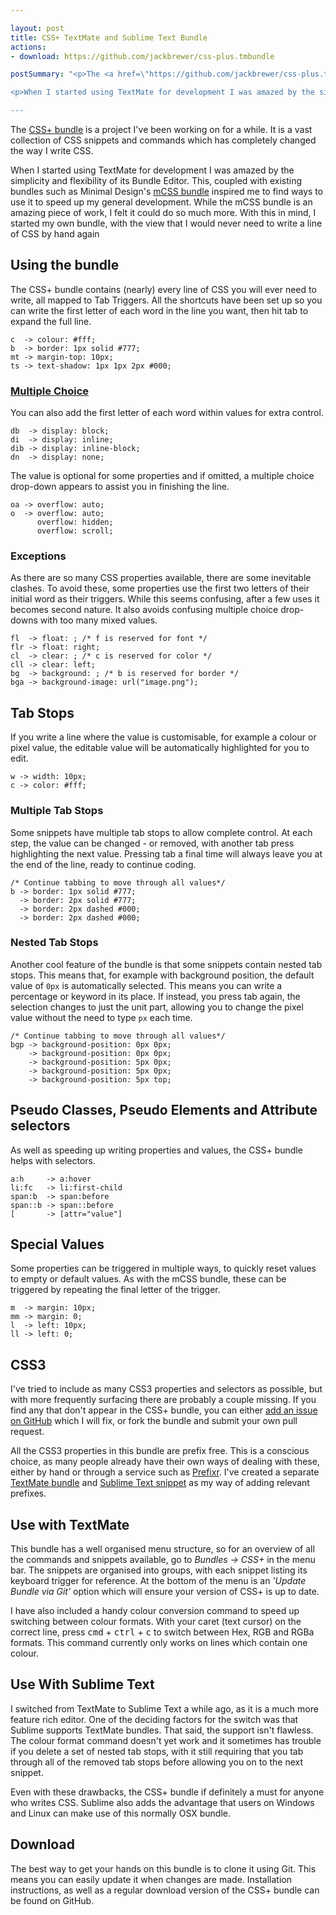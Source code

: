 ```yaml
---

layout: post
title: CSS+ TextMate and Sublime Text Bundle
actions:
- download: https://github.com/jackbrewer/css-plus.tmbundle

postSummary: "<p>The <a href=\"https://github.com/jackbrewer/css-plus.tmbundle\">CSS+ bundle</a> is a project I've been working on for a while. It is a vast collection of CSS snippets and commands which has completely changed the way I write CSS.

<p>When I started using TextMate for development I was amazed by the simplicity and flexibility of its Bundle Editor. This, coupled with existing bundles such as Minimal Design's <a href=\"minimaldesign.net/downloads/tools/textmate-css-bundle\">mCSS bundle</a> inspired me to find ways to use it to speed up my general development. While the mCSS bundle is an amazing piece of work, I felt it could do so much more. With this in mind, I started my own bundle, with the view that I would never need to write a line of CSS by hand again.

---
```


<div class="example"></div>

The [CSS+ bundle](https://github.com/jackbrewer/css-plus.tmbundle) is a project I've been working on for a while. It is a vast collection of CSS snippets and commands which has completely changed the way I write CSS.

When I started using TextMate for development I was amazed by the simplicity and flexibility of its Bundle Editor. This, coupled with existing bundles such as Minimal Design's [mCSS bundle](minimaldesign.net/downloads/tools/textmate-css-bundle) inspired me to find ways to use it to speed up my general development. While the mCSS bundle is an amazing piece of work, I felt it could do so much more. With this in mind, I started my own bundle, with the view that I would never need to write a line of CSS by hand again

## Using the bundle

The CSS+ bundle contains (nearly) every line of CSS you will ever need to write, all mapped to Tab Triggers. All the shortcuts have been set up so you can write the first letter of each word in the line you want, then hit tab to expand the full line.

<pre class="prettyprint"><code class="css"><span class="nocode">c  -> </span>colour: <span class="hex">#fff</span><span class="nocode">;</span>
<span class="nocode">b  -> </span>border: 1px solid <span class="hex">#777</span><span class="nocode">;</span>
<span class="nocode">mt -> </span>margin-top: 10px;
<span class="nocode">ts -> </span>text-shadow: 1px 1px 2px <span class="hex">#000</span><span class="nocode">;</span></code></pre>


### [Multiple Choice](id:anchor)

You can also add the first letter of each word within values for extra control.

<pre class="prettyprint"><code class="css"><span class="nocode">db  -> </span>display: block;
<span class="nocode">di  -> </span>display: inline;
<span class="nocode">dib -> </span>display: inline-block;
<span class="nocode">dn  -> </span>display: none;</code></pre>

The value is optional for some properties and if omitted, a multiple choice drop-down appears to assist you in finishing the line.

<pre class="prettyprint"><code class="css"><span class="nocode">oa -></span> overflow: auto;
<span class="nocode">o  -></span> <span class="dropdown first selected">overflow: auto;  </span>
      <span class="dropdown">overflow: hidden;</span>
      <span class="dropdown last">overflow: scroll;</span></code></pre>

### Exceptions

As there are so many CSS properties available, there are some inevitable clashes. To avoid these, some properties use the first two letters of their initial word as their triggers. While this seems confusing, after a few uses it becomes second nature. It also avoids confusing multiple choice drop-downs with too many mixed values.

<pre class="prettyprint"><code class="css"><span class="nocode">fl  -> </span>float: ; /* f is reserved for font */
<span class="nocode">flr -> </span>float: right;
<span class="nocode">cl  -> </span>clear: ; /* c is reserved for color */
<span class="nocode">cll -> </span>clear: left;
<span class="nocode">bg  -> </span>background: ; /* b is reserved for border */
<span class="nocode">bga -> </span>background-image: url("<span class="code-highlight caret">image.png</span>");</code></pre>

## Tab Stops

If you write a line where the value is customisable, for example a colour or pixel value, the editable value will be automatically highlighted for you to edit.

<pre class="prettyprint"><code class="css"><span class="nocode">w -> </span>width: <span class="code-highlight caret">10px</span>;
<span class="nocode">c -> </span>color: <span class="code-highlight caret hex">#fff</span><span class="nocode">;</span></code></pre>

### Multiple Tab Stops

Some snippets have multiple tab stops to allow complete control. At each step, the value can be changed - or removed, with another tab press highlighting the next value. Pressing tab a final time will always leave you at the end of the line, ready to continue coding.

<pre class="prettyprint"><code class="css">/* Continue tabbing to move through all values*/
<span class="nocode">b -> </span>border: <span class="code-highlight caret">1px</span> solid <span class="hex">#777</span><span class="nocode">;</span>
<span class="nocode">  -> </span>border: 2px <span class="code-highlight caret">solid</span> <span class="hex">#777</span><span class="nocode">;</span>
<span class="nocode">  -> </span>border: 2px dashed <span class="code-highlight caret hex">#000</span><span class="nocode">;</span>
<span class="nocode">  -> </span>border: 2px dashed <span class="hex">#000</span><span class="nocode caret">;</span></code></pre>

### Nested Tab Stops

Another cool feature of the bundle is that some snippets contain nested tab stops. This means that, for example with background position, the default value of <code>0px</code> is automatically selected. This means you can write a percentage or keyword in its place. If instead, you press tab again, the selection changes to just the unit part, allowing you to change the pixel value without the need to type <code>px</code> each time.

<pre class="prettyprint"><code class="css">/* Continue tabbing to move through all values*/
<span class="nocode">bgp -> </span>background-position: <span class="code-highlight caret">0px</span> 0px;
<span class="nocode">    -> </span>background-position: <span class="code-highlight caret">0</span>px 0px;
<span class="nocode">    -> </span>background-position: 5<span class="code-highlight caret">px</span> 0px;
<span class="nocode">    -> </span>background-position: 5px <span class="code-highlight caret">0px</span>;
<span class="nocode">    -> </span>background-position: 5px top<span class="caret">;</span></code></pre>

## Pseudo Classes, Pseudo Elements and Attribute selectors

As well as speeding up writing properties and values, the CSS+ bundle helps with selectors.

<pre class="prettyprint"><code class="css"><span class="nocode">a:h     -> </span>a:hover
<span class="nocode">li:fc   -> </span>li:first-child
<span class="nocode">span:b  -> </span>span:before
<span class="nocode">span::b -> </span>span::before
<span class="nocode">[       -> </span>[<span class="code-highlight caret">attr</span>="value"]</code></pre>


## Special Values

Some properties can be triggered in multiple ways, to quickly reset values to empty or default values. As with the mCSS bundle, these can be triggered by repeating the final letter of the trigger.

<pre class="prettyprint"><code class="css"><span class="nocode">m  -> </span>margin: <span class="code-highlight caret">10px</span>;
<span class="nocode">mm -> </span>margin: 0<span class="caret">;</span>
<span class="nocode">l  -> </span>left: <span class="code-highlight caret">10px</span>;
<span class="nocode">ll -> </span>left: 0<span class="caret">;</span></code></pre>

## CSS3

I've tried to include as many CSS3 properties and selectors as possible, but with more frequently surfacing there are probably a couple missing. If you find any that don't appear in the CSS+ bundle, you can either <a href="https://github.com/jackbrewer/css-plus.tmbundle/issues">add an issue on GitHub</a> which I will fix, or fork the bundle and submit your own pull request.

All the CSS3 properties in this bundle are prefix free. This is a conscious choice, as many people already have their own ways of dealing with these, either by hand or through a service such as <a href="http://prefixr.com/">Prefixr</a>. I've created a separate <a href="https://github.com/jackbrewer/css-plus-vendor-prefixes.tmbundle">TextMate bundle</a> and <a href="https://github.com/jackbrewer/Sublime-Settings/blob/master/Snippets/CSS/Vendor%20Prefix.sublime-snippet">Sublime Text snippet</a> as my way of adding relevant prefixes.

## Use with TextMate

This bundle has a well organised menu structure, so for an overview of all the commands and snippets available, go to <em>Bundles -> CSS+</em> in the menu bar. The snippets are organised into groups, with each snippet listing its keyboard trigger for reference. At the bottom of the menu is an <em>'Update Bundle via Git'</em> option which will ensure your version of CSS+ is up to date.

I have also included a handy colour conversion command to speed up switching between colour formats. With your caret (text cursor) on the correct line, press <kbd>cmd</kbd> + <kbd>ctrl</kbd> + <kbd>c</kbd> to switch between Hex, RGB and RGBa formats. This command currently only works on lines which contain one colour.

## Use With Sublime Text

I switched from TextMate to Sublime Text a while ago, as it is a much more feature rich editor. One of the deciding factors for the switch was that Sublime supports TextMate bundles. That said, the support isn't flawless. The colour format command doesn't yet work and it sometimes has trouble if you delete a set of nested tab stops, with it still requiring that you tab through all of the removed tab stops before allowing you on to the next snippet.

Even with these drawbacks, the CSS+ bundle if definitely a must for anyone who writes CSS. Sublime also adds the advantage that users on Windows and Linux can make use of this normally OSX bundle.

## Download

The best way to get your hands on this bundle is to clone it using Git. This means you can easily update it when changes are made. Installation instructions, as well as a regular download version of the CSS+ bundle can be found on GitHub.

